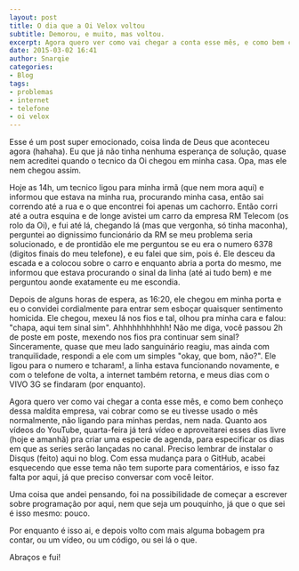 ```yaml
---
layout: post
title: O dia que a Oi Velox voltou
subtitle: Demorou, e muito, mas voltou.
excerpt: Agora quero ver como vai chegar a conta esse mês, e como bem conheço dessa maldita empresa, vai cobrar como se eu tivesse usado o mês normalmente
date: 2015-03-02 16:41
author: Snarqie
categories:
- Blog
tags:
- problemas
- internet
- telefone
- oi velox
---
```

Esse é um post super emocionado, coisa linda de Deus que aconteceu agora (hahaha). Eu que já não tinha nenhuma esperança de solução, quase nem acreditei quando o tecnico da Oi chegou em minha casa. Opa, mas ele nem chegou assim.

Hoje as 14h, um tecnico ligou para minha irmã (que nem mora aqui) e informou que estava na minha rua, procurando minha casa, então sai correndo até a rua e o que encontrei foi apenas um cachorro. Então corri até a outra esquina e de longe avistei um carro da empresa RM Telecom (os rolo da Oi), e fui até lá, chegando lá (mas que vergonha, só tinha maconha), perguntei ao dignissimo funcionário da RM se meu problema seria solucionado, e de prontidão ele me perguntou se eu era o numero 6378 (digitos finais do meu telefone), e eu falei que sim, pois é. Ele desceu da escada e a colocou sobre o carro e enquanto abria a porta do mesmo, me informou que estava procurando o sinal da linha (até ai tudo bem) e me perguntou aonde exatamente eu me escondia.

Depois de alguns horas de espera, as 16:20, ele chegou em minha porta e eu o convidei cordialmente para entrar sem esboçar quaisquer sentimento homicida. Ele chegou, mexeu lá nos fios e tal, olhou pra minha cara e falou: "chapa, aqui tem sinal sim". Ahhhhhhhhhhh! Não me diga, você passou 2h de poste em poste, mexendo nos fios pra continuar sem sinal? Sinceramente, quase que meu lado sanguinário reagiu, mas ainda com tranquilidade, respondi a ele com um simples "okay, que bom, não?". Ele ligou para o numero e tcharam!, a linha estava funcionando novamente, e com o telefone de volta, a internet também retorna, e meus dias com o VIVO 3G se findaram (por enquanto).

Agora quero ver como vai chegar a conta esse mês, e como bem conheço dessa maldita empresa, vai cobrar como se eu tivesse usado o mês normalmente, não ligando para minhas perdas, nem nada. Quanto aos vídeos do YouTube, quarta-feira já terá vídeo e aproveitarei esses dias livre (hoje e amanhã) pra criar uma especie de agenda, para especificar os dias em que as series serão lançadas no canal. Preciso lembrar de instalar o Disqus (feito) aqui no blog. Com essa mudança para o GitHub, acabei esquecendo que esse tema não tem suporte para comentários, e isso faz falta por aqui, já que preciso conversar com você leitor.

Uma coisa que andei pensando, foi na possibilidade de começar a escrever sobre programação por aqui, nem que seja um pouquinho, já que o que sei é isso mesmo: pouco.

Por enquanto é isso ai, e depois volto com mais alguma bobagem pra contar, ou um vídeo, ou um código, ou sei lá o que.

Abraços e fui!